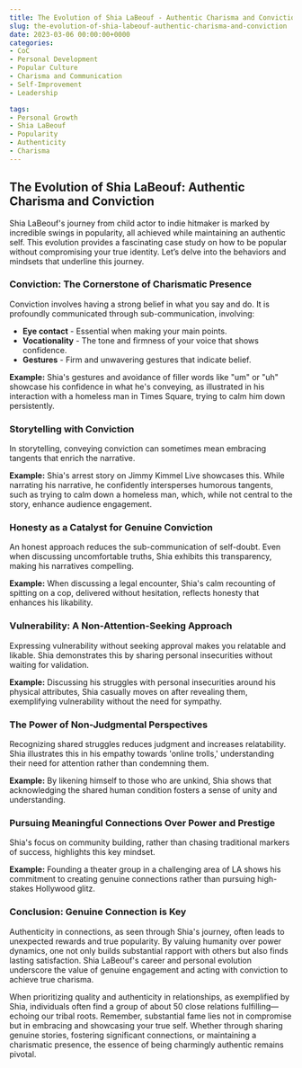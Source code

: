 ```yaml
---
title: The Evolution of Shia LaBeouf - Authentic Charisma and Conviction
slug: the-evolution-of-shia-labeouf-authentic-charisma-and-conviction
date: 2023-03-06 00:00:00+0000
categories:
- CoC
- Personal Development
- Popular Culture
- Charisma and Communication
- Self-Improvement
- Leadership

tags:
- Personal Growth
- Shia LaBeouf
- Popularity
- Authenticity
- Charisma
---
```


## The Evolution of Shia LaBeouf: Authentic Charisma and Conviction

Shia LaBeouf's journey from child actor to indie hitmaker is marked by incredible swings in popularity, all achieved while maintaining an authentic self. This evolution provides a fascinating case study on how to be popular without compromising your true identity. Let’s delve into the behaviors and mindsets that underline this journey.

### Conviction: The Cornerstone of Charismatic Presence

Conviction involves having a strong belief in what you say and do. It is profoundly communicated through sub-communication, involving:

- **Eye contact** - Essential when making your main points.
- **Vocationality** - The tone and firmness of your voice that shows confidence.
- **Gestures** - Firm and unwavering gestures that indicate belief.

**Example:** Shia's gestures and avoidance of filler words like "um" or "uh" showcase his confidence in what he's conveying, as illustrated in his interaction with a homeless man in Times Square, trying to calm him down persistently.

### Storytelling with Conviction

In storytelling, conveying conviction can sometimes mean embracing tangents that enrich the narrative.

**Example:** Shia's arrest story on Jimmy Kimmel Live showcases this. While narrating his narrative, he confidently intersperses humorous tangents, such as trying to calm down a homeless man, which, while not central to the story, enhance audience engagement.

### Honesty as a Catalyst for Genuine Conviction

An honest approach reduces the sub-communication of self-doubt. Even when discussing uncomfortable truths, Shia exhibits this transparency, making his narratives compelling.

**Example:** When discussing a legal encounter, Shia's calm recounting of spitting on a cop, delivered without hesitation, reflects honesty that enhances his likability.

### Vulnerability: A Non-Attention-Seeking Approach

Expressing vulnerability without seeking approval makes you relatable and likable. Shia demonstrates this by sharing personal insecurities without waiting for validation.

**Example:** Discussing his struggles with personal insecurities around his physical attributes, Shia casually moves on after revealing them, exemplifying vulnerability without the need for sympathy.

### The Power of Non-Judgmental Perspectives

Recognizing shared struggles reduces judgment and increases relatability. Shia illustrates this in his empathy towards 'online trolls,' understanding their need for attention rather than condemning them.

**Example:** By likening himself to those who are unkind, Shia shows that acknowledging the shared human condition fosters a sense of unity and understanding.

### Pursuing Meaningful Connections Over Power and Prestige

Shia's focus on community building, rather than chasing traditional markers of success, highlights this key mindset.

**Example:** Founding a theater group in a challenging area of LA shows his commitment to creating genuine connections rather than pursuing high-stakes Hollywood glitz.

### Conclusion: Genuine Connection is Key

Authenticity in connections, as seen through Shia's journey, often leads to unexpected rewards and true popularity. By valuing humanity over power dynamics, one not only builds substantial rapport with others but also finds lasting satisfaction. Shia LaBeouf's career and personal evolution underscore the value of genuine engagement and acting with conviction to achieve true charisma.

When prioritizing quality and authenticity in relationships, as exemplified by Shia, individuals often find a group of about 50 close relations fulfilling—echoing our tribal roots. Remember, substantial fame lies not in compromise but in embracing and showcasing your true self. Whether through sharing genuine stories, fostering significant connections, or maintaining a charismatic presence, the essence of being charmingly authentic remains pivotal.

